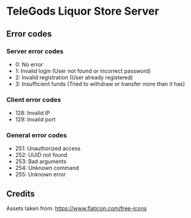# TeleGods Liquor Store Server

## Error codes

### Server error codes

- 0: No error
- 1: Invalid login (User not found or incorrect password)
- 2: Invalid registration (User already registered)
- 3: Insufficient funds (Tried to withdraw or transfer more than it has)

### Client error codes

- 128: Invalid IP
- 129: Invalid port

### General error codes

- 251: Unauthorized access
- 252: UUID not found
- 253: Bad arguments
- 254: Unknown command
- 255: Unknown error

## Credits

Assets taken from: https://www.flaticon.com/free-icons
